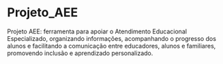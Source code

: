 # Projeto_AEE
Projeto AEE: ferramenta para apoiar o Atendimento Educacional Especializado, organizando informações, acompanhando o progresso dos alunos e facilitando a comunicação entre educadores, alunos e familiares, promovendo inclusão e aprendizado personalizado.
